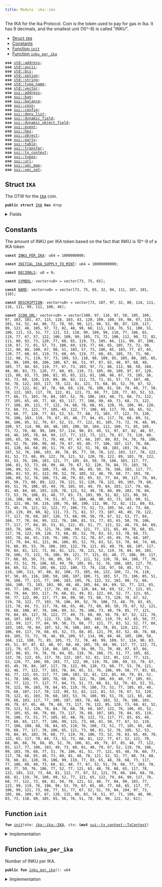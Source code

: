 ```yaml
---
title: Module `ika::ika`
---
```


The IKA for the Ika Protocol.
Coin<IKA> is the token used to pay for gas in Ika.
It has 9 decimals, and the smallest unit (10^-9) is called "INKU".


-  [Struct `IKA`](#ika_ika_IKA)
-  [Constants](#@Constants_0)
-  [Function `init`](#ika_ika_init)
-  [Function `inku_per_ika`](#ika_ika_inku_per_ika)


<pre><code><b>use</b> <a href="../std/address.md#std_address">std::address</a>;
<b>use</b> <a href="../std/ascii.md#std_ascii">std::ascii</a>;
<b>use</b> <a href="../std/bcs.md#std_bcs">std::bcs</a>;
<b>use</b> <a href="../std/option.md#std_option">std::option</a>;
<b>use</b> <a href="../std/string.md#std_string">std::string</a>;
<b>use</b> <a href="../std/type_name.md#std_type_name">std::type_name</a>;
<b>use</b> <a href="../std/vector.md#std_vector">std::vector</a>;
<b>use</b> <a href="../sui/address.md#sui_address">sui::address</a>;
<b>use</b> <a href="../sui/bag.md#sui_bag">sui::bag</a>;
<b>use</b> <a href="../sui/balance.md#sui_balance">sui::balance</a>;
<b>use</b> <a href="../sui/coin.md#sui_coin">sui::coin</a>;
<b>use</b> <a href="../sui/config.md#sui_config">sui::config</a>;
<b>use</b> <a href="../sui/deny_list.md#sui_deny_list">sui::deny_list</a>;
<b>use</b> <a href="../sui/dynamic_field.md#sui_dynamic_field">sui::dynamic_field</a>;
<b>use</b> <a href="../sui/dynamic_object_field.md#sui_dynamic_object_field">sui::dynamic_object_field</a>;
<b>use</b> <a href="../sui/event.md#sui_event">sui::event</a>;
<b>use</b> <a href="../sui/hex.md#sui_hex">sui::hex</a>;
<b>use</b> <a href="../sui/object.md#sui_object">sui::object</a>;
<b>use</b> <a href="../sui/party.md#sui_party">sui::party</a>;
<b>use</b> <a href="../sui/table.md#sui_table">sui::table</a>;
<b>use</b> <a href="../sui/transfer.md#sui_transfer">sui::transfer</a>;
<b>use</b> <a href="../sui/tx_context.md#sui_tx_context">sui::tx_context</a>;
<b>use</b> <a href="../sui/types.md#sui_types">sui::types</a>;
<b>use</b> <a href="../sui/url.md#sui_url">sui::url</a>;
<b>use</b> <a href="../sui/vec_map.md#sui_vec_map">sui::vec_map</a>;
<b>use</b> <a href="../sui/vec_set.md#sui_vec_set">sui::vec_set</a>;
</code></pre>



<a name="ika_ika_IKA"></a>

## Struct `IKA`

The OTW for the <code><a href="../ika/ika.md#ika_ika_IKA">IKA</a></code> coin.


<pre><code><b>public</b> <b>struct</b> <a href="../ika/ika.md#ika_ika_IKA">IKA</a> <b>has</b> drop
</code></pre>



<details>
<summary>Fields</summary>


<dl>
</dl>


</details>

<a name="@Constants_0"></a>

## Constants


<a name="ika_ika_INKU_PER_IKA"></a>

The amount of INKU per IKA token based on the fact that INKU is
10^-9 of a IKA token


<pre><code><b>const</b> <a href="../ika/ika.md#ika_ika_INKU_PER_IKA">INKU_PER_IKA</a>: u64 = 1000000000;
</code></pre>



<a name="ika_ika_INITIAL_IKA_SUPPLY_TO_MINT"></a>



<pre><code><b>const</b> <a href="../ika/ika.md#ika_ika_INITIAL_IKA_SUPPLY_TO_MINT">INITIAL_IKA_SUPPLY_TO_MINT</a>: u64 = 10000000000;
</code></pre>



<a name="ika_ika_DECIMALS"></a>



<pre><code><b>const</b> <a href="../ika/ika.md#ika_ika_DECIMALS">DECIMALS</a>: u8 = 9;
</code></pre>



<a name="ika_ika_SYMBOL"></a>



<pre><code><b>const</b> <a href="../ika/ika.md#ika_ika_SYMBOL">SYMBOL</a>: vector&lt;u8&gt; = vector[73, 75, 65];
</code></pre>



<a name="ika_ika_NAME"></a>



<pre><code><b>const</b> <a href="../ika/ika.md#ika_ika_NAME">NAME</a>: vector&lt;u8&gt; = vector[73, 75, 65, 32, 84, 111, 107, 101, 110];
</code></pre>



<a name="ika_ika_DESCRIPTION"></a>



<pre><code><b>const</b> <a href="../ika/ika.md#ika_ika_DESCRIPTION">DESCRIPTION</a>: vector&lt;u8&gt; = vector[73, 107, 97, 32, 80, 114, 111, 116, 111, 99, 111, 108, 46];
</code></pre>



<a name="ika_ika_ICON_URL"></a>



<pre><code><b>const</b> <a href="../ika/ika.md#ika_ika_ICON_URL">ICON_URL</a>: vector&lt;u8&gt; = vector[100, 97, 116, 97, 58, 105, 109, 97, 103, 101, 47, 115, 118, 103, 43, 120, 109, 108, 59, 98, 97, 115, 101, 54, 52, 44, 80, 72, 78, 50, 90, 121, 66, 52, 98, 87, 120, 117, 99, 122, 48, 105, 97, 72, 82, 48, 99, 68, 111, 118, 76, 51, 100, 51, 100, 121, 53, 51, 77, 121, 53, 118, 99, 109, 99, 118, 77, 106, 65, 119, 77, 67, 57, 122, 100, 109, 99, 105, 73, 72, 100, 112, 90, 72, 82, 111, 80, 83, 73, 120, 77, 68, 65, 119, 73, 105, 66, 111, 90, 87, 108, 110, 97, 72, 81, 57, 73, 106, 69, 119, 77, 68, 65, 105, 73, 72, 90, 112, 90, 88, 100, 67, 98, 51, 103, 57, 73, 106, 65, 103, 77, 67, 65, 120, 77, 68, 65, 119, 73, 68, 69, 119, 77, 68, 65, 105, 73, 71, 90, 112, 98, 71, 119, 57, 73, 109, 53, 118, 98, 109, 85, 105, 80, 105, 65, 56, 99, 109, 86, 106, 100, 67, 66, 51, 97, 87, 82, 48, 97, 68, 48, 105, 77, 84, 65, 119, 77, 67, 73, 103, 97, 71, 86, 112, 90, 50, 104, 48, 80, 83, 73, 120, 77, 68, 65, 119, 73, 105, 66, 109, 97, 87, 120, 115, 80, 83, 73, 106, 82, 85, 85, 121, 81, 106, 86, 67, 73, 105, 56, 43, 73, 68, 120, 119, 89, 88, 82, 111, 73, 71, 81, 57, 73, 107, 48, 50, 78, 122, 103, 117, 78, 122, 81, 121, 73, 68, 85, 52, 79, 67, 52, 53, 77, 122, 82, 87, 78, 68, 69, 119, 76, 106, 81, 50, 78, 48, 77, 50, 78, 122, 103, 117, 78, 122, 81, 121, 73, 68, 77, 120, 77, 83, 52, 53, 77, 68, 73, 103, 78, 84, 107, 52, 76, 106, 103, 48, 73, 68, 73, 122, 77, 105, 65, 49, 77, 68, 65, 117, 77, 106, 99, 49, 73, 68, 73, 122, 77, 108, 89, 121, 77, 122, 74, 68, 78, 68, 65, 120, 76, 106, 99, 120, 73, 68, 73, 122, 77, 105, 65, 122, 77, 106, 69, 117, 79, 68, 65, 52, 73, 68, 77, 120, 77, 83, 52, 53, 77, 68, 73, 103, 77, 122, 73, 120, 76, 106, 103, 119, 79, 67, 65, 48, 77, 84, 65, 117, 78, 68, 89, 51, 86, 106, 85, 52, 79, 67, 52, 53, 77, 122, 81, 105, 73, 72, 78, 48, 99, 109, 57, 114, 90, 84, 48, 105, 100, 50, 104, 112, 100, 71, 85, 105, 73, 72, 78, 48, 99, 109, 57, 114, 90, 83, 49, 51, 97, 87, 82, 48, 97, 68, 48, 105, 78, 84, 99, 117, 77, 122, 73, 121, 79, 67, 73, 118, 80, 105, 65, 56, 99, 71, 70, 48, 97, 67, 66, 107, 80, 83, 74, 78, 78, 106, 99, 52, 76, 106, 99, 48, 79, 67, 65, 49, 77, 106, 107, 117, 78, 68, 81, 120, 84, 68, 89, 51, 79, 67, 52, 51, 78, 68, 103, 103, 78, 84, 107, 52, 76, 106, 103, 48, 78, 85, 77, 50, 78, 122, 103, 117, 78, 122, 81, 52, 73, 68, 89, 122, 78, 121, 52, 120, 78, 122, 89, 103, 78, 122, 65, 53, 76, 106, 103, 121, 77, 105, 65, 50, 78, 106, 103, 117, 77, 106, 81, 53, 73, 68, 99, 48, 79, 67, 52, 120, 78, 84, 73, 103, 78, 106, 89, 52, 76, 106, 73, 48, 79, 86, 89, 50, 78, 106, 103, 117, 77, 106, 81, 53, 81, 122, 99, 52, 78, 105, 52, 48, 79, 68, 77, 103, 78, 106, 89, 52, 76, 106, 73, 48, 79, 83, 65, 52, 77, 84, 99, 117, 78, 84, 85, 50, 73, 68, 89, 122, 78, 121, 52, 120, 78, 122, 89, 103, 79, 68, 69, 51, 76, 106, 85, 49, 78, 105, 65, 49, 79, 84, 103, 117, 79, 68, 81, 49, 84, 68, 103, 120, 78, 121, 52, 49, 78, 84, 89, 103, 78, 84, 73, 53, 76, 106, 81, 48, 77, 83, 73, 103, 99, 51, 82, 121, 98, 50, 116, 108, 80, 83, 74, 51, 97, 71, 108, 48, 90, 83, 73, 103, 99, 51, 82, 121, 98, 50, 116, 108, 76, 88, 100, 112, 90, 72, 82, 111, 80, 83, 73, 49, 78, 121, 52, 122, 77, 106, 73, 52, 73, 105, 56, 43, 73, 68, 120, 119, 89, 88, 82, 111, 73, 71, 81, 57, 73, 107, 48, 49, 78, 122, 77, 117, 78, 68, 107, 120, 73, 68, 99, 50, 79, 67, 52, 53, 77, 84, 104, 77, 78, 84, 99, 122, 76, 106, 81, 53, 77, 83, 65, 50, 78, 106, 77, 117, 77, 84, 85, 53, 81, 122, 85, 51, 77, 121, 52, 48, 79, 84, 69, 103, 78, 106, 73, 121, 76, 106, 99, 121, 77, 121, 65, 49, 78, 68, 65, 117, 78, 122, 69, 120, 73, 68, 85, 52, 79, 83, 52, 53, 78, 68, 73, 103, 78, 84, 65, 119, 76, 106, 73, 51, 78, 67, 65, 49, 79, 68, 107, 117, 79, 84, 81, 121, 86, 106, 85, 52, 79, 83, 52, 53, 78, 68, 74, 68, 78, 68, 85, 53, 76, 106, 103, 122, 78, 121, 65, 49, 79, 68, 107, 117, 79, 84, 81, 121, 73, 68, 81, 121, 78, 121, 52, 119, 78, 84, 89, 103, 78, 106, 73, 121, 76, 106, 99, 121, 77, 121, 65, 48, 77, 106, 99, 117, 77, 68, 85, 50, 73, 68, 89, 50, 77, 121, 52, 120, 78, 84, 108, 77, 78, 68, 73, 51, 76, 106, 65, 49, 78, 105, 65, 51, 78, 106, 103, 117, 79, 84, 69, 52, 73, 105, 66, 122, 100, 72, 74, 118, 97, 50, 85, 57, 73, 110, 100, 111, 97, 88, 82, 108, 73, 105, 66, 122, 100, 72, 74, 118, 97, 50, 85, 116, 100, 50, 108, 107, 100, 71, 103, 57, 73, 106, 85, 51, 76, 106, 77, 121, 77, 106, 103, 105, 76, 122, 52, 103, 80, 72, 66, 104, 100, 71, 103, 103, 90, 68, 48, 105, 84, 84, 69, 52, 77, 121, 65, 49, 77, 106, 107, 117, 78, 68, 81, 120, 84, 68, 69, 52, 77, 121, 65, 49, 79, 84, 103, 117, 79, 68, 81, 49, 81, 122, 69, 52, 77, 121, 65, 50, 77, 122, 99, 117, 77, 84, 99, 50, 73, 68, 73, 120, 78, 67, 52, 119, 78, 122, 77, 103, 78, 106, 89, 52, 76, 106, 73, 48, 79, 83, 65, 121, 78, 84, 73, 117, 78, 68, 65, 48, 73, 68, 89, 50, 79, 67, 52, 121, 78, 68, 108, 87, 78, 106, 89, 52, 76, 106, 73, 48, 79, 85, 77, 121, 79, 84, 65, 117, 78, 122, 77, 49, 73, 68, 89, 50, 79, 67, 52, 121, 78, 68, 107, 103, 77, 122, 73, 120, 76, 106, 103, 119, 79, 67, 65, 50, 77, 122, 99, 117, 77, 84, 99, 50, 73, 68, 77, 121, 77, 83, 52, 52, 77, 68, 103, 103, 78, 84, 107, 52, 76, 106, 103, 48, 78, 85, 119, 122, 77, 106, 69, 117, 79, 68, 65, 52, 73, 68, 85, 121, 79, 83, 52, 48, 78, 68, 69, 105, 73, 72, 78, 48, 99, 109, 57, 114, 90, 84, 48, 105, 100, 50, 104, 112, 100, 71, 85, 105, 73, 72, 78, 48, 99, 109, 57, 114, 90, 83, 49, 51, 97, 87, 82, 48, 97, 68, 48, 105, 78, 84, 99, 117, 77, 122, 73, 121, 79, 67, 73, 118, 80, 105, 65, 56, 99, 71, 70, 48, 97, 67, 66, 107, 80, 83, 74, 78, 78, 84, 65, 119, 76, 106, 73, 51, 77, 105, 65, 122, 78, 122, 65, 117, 78, 122, 107, 52, 81, 122, 85, 122, 77, 121, 52, 120, 77, 106, 99, 103, 77, 122, 99, 119, 76, 106, 99, 53, 79, 67, 65, 49, 78, 84, 107, 117, 78, 122, 89, 120, 73, 68, 77, 53, 78, 121, 52, 48, 77, 122, 77, 103, 78, 84, 85, 53, 76, 106, 99, 50, 77, 83, 65, 48, 77, 122, 65, 117, 77, 106, 103, 52, 81, 122, 85, 49, 79, 83, 52, 51, 78, 106, 69, 103, 78, 68, 89, 122, 76, 106, 69, 48, 77, 105, 65, 49, 77, 122, 77, 117, 77, 84, 73, 51, 73, 68, 81, 52, 79, 83, 52, 51, 78, 122, 99, 103, 78, 84, 65, 119, 76, 106, 73, 51, 77, 105, 65, 48, 79, 68, 107, 117, 78, 122, 99, 51, 81, 122, 81, 53, 78, 67, 52, 120, 78, 122, 81, 103, 78, 68, 103, 53, 76, 106, 99, 51, 78, 121, 65, 48, 79, 68, 103, 117, 77, 106, 107, 103, 78, 68, 103, 52, 76, 106, 103, 49, 79, 67, 65, 48, 79, 68, 73, 117, 78, 122, 85, 120, 73, 68, 81, 52, 78, 121, 52, 120, 78, 84, 78, 68, 78, 68, 107, 122, 76, 106, 65, 52, 77, 105, 65, 48, 79, 68, 73, 117, 78, 68, 107, 103, 78, 84, 65, 119, 76, 106, 73, 51, 77, 105, 65, 48, 78, 122, 73, 117, 77, 83, 65, 49, 77, 68, 65, 117, 77, 106, 99, 121, 73, 68, 81, 50, 77, 67, 52, 119, 77, 106, 108, 68, 78, 84, 65, 119, 76, 106, 73, 51, 77, 105, 65, 48, 78, 68, 77, 117, 78, 106, 65, 121, 73, 68, 81, 52, 78, 105, 52, 53, 78, 84, 85, 103, 78, 68, 77, 119, 76, 106, 73, 52, 78, 83, 65, 48, 78, 122, 65, 117, 78, 84, 73, 52, 73, 68, 81, 122, 77, 67, 52, 121, 79, 68, 86, 68, 78, 68, 85, 52, 76, 106, 81, 49, 79, 67, 65, 48, 77, 122, 65, 117, 77, 106, 103, 49, 73, 68, 81, 48, 79, 67, 52, 119, 78, 106, 99, 103, 78, 68, 77, 51, 76, 106, 81, 51, 77, 121, 65, 48, 78, 68, 77, 117, 78, 68, 65, 48, 73, 68, 81, 48, 78, 121, 52, 52, 77, 68, 74, 68, 78, 68, 81, 120, 76, 106, 99, 119, 77, 83, 65, 48, 78, 68, 73, 117, 77, 106, 89, 49, 73, 68, 81, 48, 77, 67, 52, 51, 79, 68, 77, 103, 78, 68, 77, 50, 76, 106, 77, 52, 77, 121, 65, 48, 78, 68, 65, 117, 78, 122, 103, 122, 73, 68, 81, 122, 77, 67, 52, 121, 79, 68, 104, 68, 78, 68, 81, 119, 76, 106, 99, 52, 77, 121, 65, 122, 79, 84, 99, 117, 78, 68, 77, 122, 73, 68, 81, 50, 78, 121, 52, 48, 77, 84, 99, 103, 77, 122, 99, 119, 76, 106, 99, 53, 79, 67, 65, 49, 77, 68, 65, 117, 77, 106, 99, 121, 73, 68, 77, 51, 77, 67, 52, 51, 79, 84, 104, 97, 73, 105, 66, 109, 97, 87, 120, 115, 80, 83, 74, 51, 97, 71, 108, 48, 90, 83, 73, 118, 80, 105, 65, 56, 76, 51, 78, 50, 90, 122, 52, 61];
</code></pre>



<a name="ika_ika_init"></a>

## Function `init`



<pre><code><b>fun</b> <a href="../ika/ika.md#ika_ika_init">init</a>(otw: <a href="../ika/ika.md#ika_ika_IKA">ika::ika::IKA</a>, ctx: &<b>mut</b> <a href="../sui/tx_context.md#sui_tx_context_TxContext">sui::tx_context::TxContext</a>)
</code></pre>



<details>
<summary>Implementation</summary>


<pre><code><b>fun</b> <a href="../ika/ika.md#ika_ika_init">init</a>(otw: <a href="../ika/ika.md#ika_ika_IKA">IKA</a>, ctx: &<b>mut</b> TxContext) {
    <b>let</b> (<b>mut</b> treasury_cap, coin_metadata) = coin::create_currency(
        otw,
        <a href="../ika/ika.md#ika_ika_DECIMALS">DECIMALS</a>, // decimals,
        <a href="../ika/ika.md#ika_ika_SYMBOL">SYMBOL</a>, // symbol,
        <a href="../ika/ika.md#ika_ika_NAME">NAME</a>, // name,
        <a href="../ika/ika.md#ika_ika_DESCRIPTION">DESCRIPTION</a>, // description,
        option::some(url::new_unsafe_from_bytes(<a href="../ika/ika.md#ika_ika_ICON_URL">ICON_URL</a>)),
        ctx,
    );
    <b>let</b> total_supply_to_mint = <a href="../ika/ika.md#ika_ika_INITIAL_IKA_SUPPLY_TO_MINT">INITIAL_IKA_SUPPLY_TO_MINT</a> * <a href="../ika/ika.md#ika_ika_INKU_PER_IKA">INKU_PER_IKA</a>;
    <b>let</b> minted_coin = treasury_cap.mint(total_supply_to_mint, ctx);
    transfer::public_transfer(treasury_cap, ctx.sender());
    transfer::public_freeze_object(coin_metadata);
    transfer::public_transfer(minted_coin, ctx.sender());
}
</code></pre>



</details>

<a name="ika_ika_inku_per_ika"></a>

## Function `inku_per_ika`

Number of INKU per IKA.


<pre><code><b>public</b> <b>fun</b> <a href="../ika/ika.md#ika_ika_inku_per_ika">inku_per_ika</a>(): u64
</code></pre>



<details>
<summary>Implementation</summary>


<pre><code><b>public</b> <b>fun</b> <a href="../ika/ika.md#ika_ika_inku_per_ika">inku_per_ika</a>(): u64 {
    <a href="../ika/ika.md#ika_ika_INKU_PER_IKA">INKU_PER_IKA</a>
}
</code></pre>



</details>
